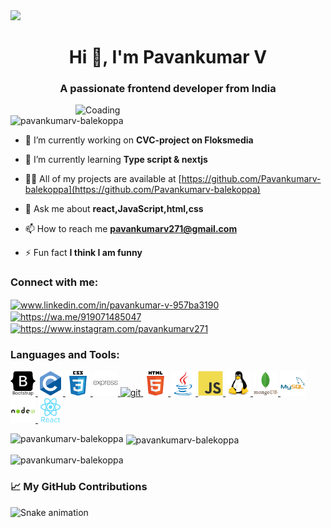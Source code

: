 <img src="https://www.digitaladlectio.com/wp-content/uploads/2020/04/New-PNC-Animated-Banners.gif"/>
<h1 align="center">Hi 👋, I'm Pavankumar V</h1>
<h3 align="center">A passionate frontend developer from India</h3>
<img align="right" alt="Coading" width="400" src="https://cdn.dribbble.com/users/1162077/screenshots/3848914/programmer.gif">
<p align="left"> <img src="https://komarev.com/ghpvc/?username=pavankumarv-balekoppa&label=Profile%20views&color=0e75b6&style=flat" alt="pavankumarv-balekoppa" /> </p>

- 🔭 I’m currently working on **CVC-project on Floksmedia**

- 🌱 I’m currently learning **Type script & nextjs**

- 👨‍💻 All of my projects are available at [https://github.com/Pavankumarv-balekoppa](https://github.com/Pavankumarv-balekoppa)

- 💬 Ask me about **react,JavaScript,html,css**

- 📫 How to reach me **pavankumarv271@gmail.com**

- ⚡ Fun fact **I think I am funny**

<h3 align="left">Connect with me:</h3>
<p align="left">
<a href="https://linkedin.com/in/pavankumar-v-957ba3190" target="blank"><img align="center" src="https://raw.githubusercontent.com/rahuldkjain/github-profile-readme-generator/master/src/images/icons/Social/linked-in-alt.svg" alt="www.linkedin.com/in/pavankumar-v-957ba3190" height="30" width="40" /></a>
  <a href="https://wa.me/919071485047" target="blank"><img align="center" src="https://github.com/rahuldkjain/github-profile-readme-generator/blob/master/src/images/icons/Social/whatsapp.svg" alt="https://wa.me/919071485047" height="30" width="40" /></a>
<a href="https://instagram.com/pavankumarv271" target="blank"><img align="center" src="https://raw.githubusercontent.com/rahuldkjain/github-profile-readme-generator/master/src/images/icons/Social/instagram.svg" alt="https://www.instagram.com/pavankumarv271" height="30" width="40" /></a>
</p>

<h3 align="left">Languages and Tools:</h3>
<p align="left"> <a href="https://getbootstrap.com" target="_blank" rel="noreferrer"> <img src="https://raw.githubusercontent.com/devicons/devicon/master/icons/bootstrap/bootstrap-plain-wordmark.svg" alt="bootstrap" width="40" height="40"/> </a> <a href="https://www.cprogramming.com/" target="_blank" rel="noreferrer"> <img src="https://raw.githubusercontent.com/devicons/devicon/master/icons/c/c-original.svg" alt="c" width="40" height="40"/> </a> <a href="https://www.w3schools.com/css/" target="_blank" rel="noreferrer"> <img src="https://raw.githubusercontent.com/devicons/devicon/master/icons/css3/css3-original-wordmark.svg" alt="css3" width="40" height="40"/> </a> <a href="https://expressjs.com" target="_blank" rel="noreferrer"> <img src="https://raw.githubusercontent.com/devicons/devicon/master/icons/express/express-original-wordmark.svg" alt="express" width="40" height="40"/> </a> <a href="https://git-scm.com/" target="_blank" rel="noreferrer"> <img src="https://www.vectorlogo.zone/logos/git-scm/git-scm-icon.svg" alt="git" width="40" height="40"/> </a> <a href="https://www.w3.org/html/" target="_blank" rel="noreferrer"> <img src="https://raw.githubusercontent.com/devicons/devicon/master/icons/html5/html5-original-wordmark.svg" alt="html5" width="40" height="40"/> </a> <a href="https://www.java.com" target="_blank" rel="noreferrer"> <img src="https://raw.githubusercontent.com/devicons/devicon/master/icons/java/java-original.svg" alt="java" width="40" height="40"/> </a> <a href="https://developer.mozilla.org/en-US/docs/Web/JavaScript" target="_blank" rel="noreferrer"> <img src="https://raw.githubusercontent.com/devicons/devicon/master/icons/javascript/javascript-original.svg" alt="javascript" width="40" height="40"/> </a> <a href="https://www.linux.org/" target="_blank" rel="noreferrer"> <img src="https://raw.githubusercontent.com/devicons/devicon/master/icons/linux/linux-original.svg" alt="linux" width="40" height="40"/> </a> <a href="https://www.mongodb.com/" target="_blank" rel="noreferrer"> <img src="https://raw.githubusercontent.com/devicons/devicon/master/icons/mongodb/mongodb-original-wordmark.svg" alt="mongodb" width="40" height="40"/> </a> <a href="https://www.mysql.com/" target="_blank" rel="noreferrer"> <img src="https://raw.githubusercontent.com/devicons/devicon/master/icons/mysql/mysql-original-wordmark.svg" alt="mysql" width="40" height="40"/> </a> <a href="https://nodejs.org" target="_blank" rel="noreferrer"> <img src="https://raw.githubusercontent.com/devicons/devicon/master/icons/nodejs/nodejs-original-wordmark.svg" alt="nodejs" width="40" height="40"/> </a> <a href="https://reactjs.org/" target="_blank" rel="noreferrer"> <img src="https://raw.githubusercontent.com/devicons/devicon/master/icons/react/react-original-wordmark.svg" alt="react" width="40" height="40"/> </a> </p>

<p><img align="left" src="https://github-readme-stats.vercel.app/api/top-langs?username=pavankumarv-balekoppa&show_icons=true&locale=en&layout=compact" alt="pavankumarv-balekoppa" /></p>

<p>&nbsp;<img align="center" src="https://github-readme-stats.vercel.app/api?username=pavankumarv-balekoppa&show_icons=true&locale=en" alt="pavankumarv-balekoppa" /></p>

<p><img align="center" src="https://github-readme-streak-stats.herokuapp.com/?user=pavankumarv-balekoppa&" alt="pavankumarv-balekoppa" /></p>


### 📈 My GitHub Contributions
![Snake animation](https://github.com/pavankumarv-balekoppa/pavankumarv-balekoppa/blob/output/github-contribution-grid-snake.svg)
